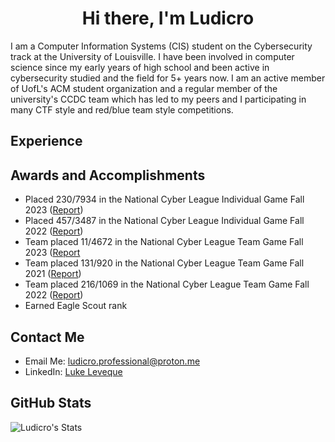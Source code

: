 <h1 align="center">Hi there, I'm Ludicro</h1>

I am a Computer Information Systems (CIS) student on the Cybersecurity track at the University of Louisville. I have been involved in computer science since my early years of high school and been active in cybersecurity studied and the field for 5+ years now. I am an active member of UofL's ACM student organization and a regular member of the university's CCDC team which has led to my peers and I participating in many CTF style and red/blue team style competitions. 

## Experience 

## Awards and Accomplishments
- Placed 230/7934 in the National Cyber League Individual Game Fall 2023 ([Report](https://cyberskyline.com/report/EWCE1DX3HP1U))
- Placed 457/3487 in the National Cyber League Individual Game Fall 2022 ([Report](https://cyberskyline.com/report/JWVHPVDWJFN9))
- Team placed 11/4672 in the National Cyber League Team Game Fall 2023 ([Report](https://cyberskyline.com/report/FHAM10HNEUXA)
- Team placed 131/920 in the National Cyber League Team Game Fall 2021 ([Report](https://cyberskyline.com/report/U6T6UUBTLB5J))
- Team placed 216/1069 in the National Cyber League Team Game Fall 2022 ([Report](https://cyberskyline.com/report/JWVHPVDWJFN9))
- Earned Eagle Scout rank

## Contact Me
- Email Me: ludicro.professional@proton.me
- LinkedIn: [Luke Leveque](https://www.linkedin.com/in/luke-leveque/)


## GitHub Stats
![Ludicro's Stats](https://github-readme-stats.vercel.app/api?username=Ludicro&theme=vue-dark&show_icons=true&hide_border=true&count_private=true)
